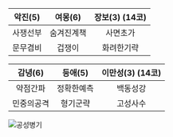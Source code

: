 악진(5)|여몽(6)|장보(3) (14코)
|:---:|:---:|:---:|
사쟁선부|숨겨진계책|사면초가
문무겸비|겁쟁이|화려한기략

감녕(6)|등애(5)|이만성(3) (14코)
|:---:|:---:|:---:|
약점간파|정확한예측|백동성강
민중의공격|형기군략|고성사수


![공성병기](https://github.com/user-attachments/assets/57856df1-5616-4e26-a99f-2261b783ddcc)

